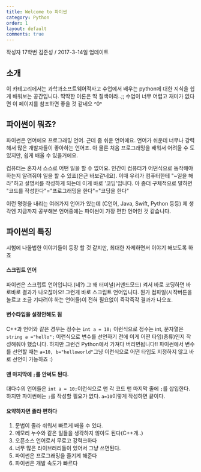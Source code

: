 ```yaml
---
title: Welcome to 파이썬
category: Python
order: 1
layout: default
comments: true
---
```

작성자 17학번 김준성 / 2017-3-14일 업데이트
## 소개

이 카테고리에서는 과학과소프트웨어적사고 수업에서 배우는 python에 대한 지식을 쉽게 배워보는 공간입니다. 딱딱한 이론은 딱 질색이라..;; 수업이 너무 어렵고 재미가 없다면 이 페이지를 참조하면 좋을 것 같네요 ^0^

## 파이썬이 뭐죠?

파이썬은 언어에요 프로그래밍 언어. 근데 좀 쉬운 언어에요.
언어가 쉬운데 너무나 강력해서 많은 개발자들이 좋아하는 언어죠. 아 물론 처음 프로그래밍을 배워서 어려울 수 도 있지만, 쉽게 배울 수 있을거에요.

컴퓨터는 혼자서 스스로 어떤 일을 할 수 없어요. 인간이 컴퓨터가 어떤식으로 동작해야 하는지 알려줘야 일을 할 수 있죠(은근 바보같네요). 이때 우리가 컴퓨터한테 "~일을 해라"하고 설명서를 작성하게 되는데 이게 바로 '코딩'입니다. 아 좀더 구체적으로 말하면 "코드를 작성한다"="프로그래밍을 한다"="코딩을 한다"

이런 명령을 내리는 여러가지 언어가 있는데 (C언어, Java, Swift, Python 등등) 제 생각엔 지금까지 공부해본 언어중에는 파이썬이 가장 편한 언어인 것 같습니다.

## 파이썬의 특징

시험에 나올법한 이야기들이 등장 할 것 같지만, 최대한 자제하면서 이야기 해보도록 하죠

#### 스크립트 언어
파이썬은 스크립트 언어입니다.(네?) 그 왜 터미널(커맨드모드) 켜서 바로 코딩하면 바로바로 결과가 나오잖아요! 그런게 바로 스크립트 언어입니다. 뭔가 컴파일(시작버튼을 눌르고 조금 기다려야 하는 언어들)이 전혀 필요없이 즉각즉각 결과가 나오죠.

#### 변수타입을 설정안해도 됨
C++과 언어와 같은 경우는 정수는 ```int a = 10;``` 이런식으로 정수는 int, 문자열은 ```string a ="hello";``` 이런식으로 변수를 선언하기 전에 이게 어떤 타입(종류)인지 작성해줘야 했습니다. 하지만 그런건 Python에서 가져다 버리면됩니다!! 파이썬에서 변수를 선언할 때는 ```a=10, b="helloworld"```그냥 이런식으로 어떤 타입도 지정하지 않고 바로 선언이 가능하죠 :)

#### 맨 마지막에 ```;```를 안써도 된다.
대다수의 언어들은 ```int a = 10;```이런식으로 맨 각 코드 맨 마지막 줄에 ```;```를 삽입한다. 하지만 파이썬에는 ```;```를 작성할 필요가 없다. ```a=10```이렇게 작성하면 끝이다.

#### 요약하자면 졸라 편하다
1. 문법이 졸라 쉬워서 빠르게 배울 수 있다.
2. 메모리 누수와 같은 일들을 생각하지 않아도 된다(C++개..)
3. 오픈소스 언어로서 무료고 강력크하다
4. 너무 많은 라이브러리들이 있어서 그냥 쓰면된다.
5. 파이썬은 프로그래밍을 즐기게 해준다
6. 파이썬은 개발 속도가 빠르다
